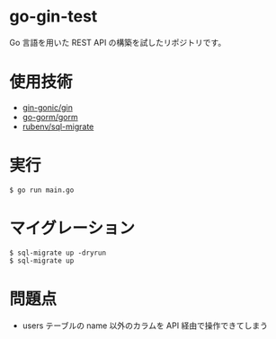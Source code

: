 # go-gin-test

Go 言語を用いた REST API の構築を試したリポジトリです。

# 使用技術

- [gin-gonic/gin](https://github.com/gin-gonic/gin#users)
- [go-gorm/gorm](https://github.com/go-gorm/gorm)
- [rubenv/sql-migrate](https://github.com/rubenv/sql-migrate)

# 実行

```
$ go run main.go
```

# マイグレーション

```
$ sql-migrate up -dryrun
$ sql-migrate up
```

# 問題点

- users テーブルの name 以外のカラムを API 経由で操作できてしまう
